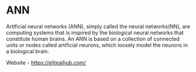 # ANN

Artificial neural networks (ANN), simply called the neural networks(NN), are computing systems that is inspired by the biological neural networks that constitute human brains. An ANN is based on a collection of connected units or nodes called artificial neurons, which loosely model the neurons in a biological brain.

Website - https://eliteaihub.com/

